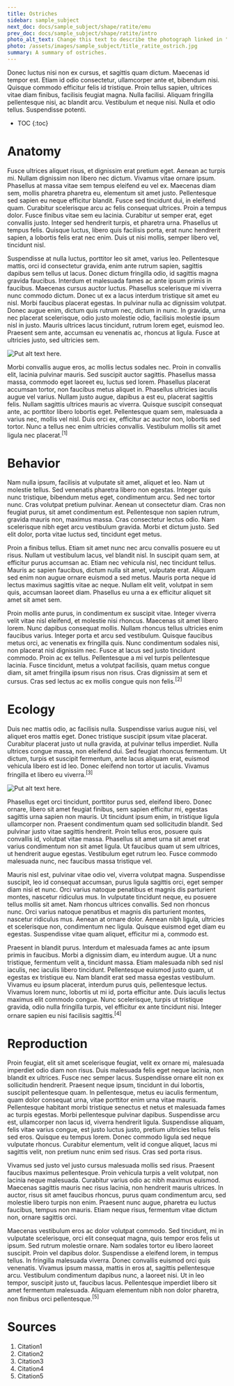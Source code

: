 ```yaml
---
title: Ostriches
sidebar: sample_subject
next_doc: docs/sample_subject/shape/ratite/emu
prev_doc: docs/sample_subject/shape/ratite/intro
photo_alt_text: Change this text to describe the photograph linked in "photo".
photo: /assets/images/sample_subject/title_ratite_ostrich.jpg
summary: A summary of ostriches.
---
```


Donec luctus nisi non ex cursus, et sagittis quam dictum. Maecenas id tempor est. Etiam id odio consectetur, ullamcorper ante et, bibendum nisi. Quisque commodo efficitur felis id tristique. Proin tellus sapien, ultrices vitae diam finibus, facilisis feugiat magna. Nulla facilisi. Aliquam fringilla pellentesque nisi, ac blandit arcu. Vestibulum et neque nisi. Nulla et odio tellus. Suspendisse potenti. 

* TOC
{:toc}

# Anatomy

Fusce ultrices aliquet risus, et dignissim erat pretium eget. Aenean ac turpis mi. Nullam dignissim non libero nec dictum. Vivamus vitae ornare ipsum. Phasellus at massa vitae sem tempus eleifend eu vel ex. Maecenas diam sem, mollis pharetra pharetra eu, elementum sit amet justo. Pellentesque sed sapien eu neque efficitur blandit. Fusce sed tincidunt dui, in eleifend quam. Curabitur scelerisque arcu ac felis consequat ultrices. Proin a tempus dolor. Fusce finibus vitae sem eu lacinia. Curabitur ut semper erat, eget convallis justo. Integer sed hendrerit turpis, et pharetra urna. Phasellus ut tempus felis. Quisque luctus, libero quis facilisis porta, erat nunc hendrerit sapien, a lobortis felis erat nec enim. Duis ut nisi mollis, semper libero vel, tincidunt nisl.

Suspendisse at nulla luctus, porttitor leo sit amet, varius leo. Pellentesque mattis, orci id consectetur gravida, enim ante rutrum sapien, sagittis dapibus sem tellus ut lacus. Donec dictum fringilla odio, id sagittis magna gravida faucibus. Interdum et malesuada fames ac ante ipsum primis in faucibus. Maecenas cursus auctor luctus. Phasellus scelerisque mi viverra nunc commodo dictum. Donec ut ex a lacus interdum tristique sit amet eu nisl. Morbi faucibus placerat egestas. In pulvinar nulla ac dignissim volutpat. Donec augue enim, dictum quis rutrum nec, dictum in nunc. In gravida, urna nec placerat scelerisque, odio justo molestie odio, facilisis molestie ipsum nisl in justo. Mauris ultrices lacus tincidunt, rutrum lorem eget, euismod leo. Praesent sem ante, accumsan eu venenatis ac, rhoncus at ligula. Fusce at ultricies justo, sed ultricies sem. 

![Put alt text here.](/template-information-site/assets/images/sample_subject/ostrich1.jpg)

Morbi convallis augue eros, ac mollis lectus sodales nec. Proin in convallis elit, lacinia pulvinar mauris. Sed suscipit auctor sagittis. Phasellus massa massa, commodo eget laoreet eu, luctus sed lorem. Phasellus placerat accumsan tortor, non faucibus metus aliquet in. Phasellus ultricies iaculis augue vel varius. Nullam justo augue, dapibus a est eu, placerat sagittis felis. Nullam sagittis ultrices mauris ac viverra. Quisque suscipit consequat ante, ac porttitor libero lobortis eget. Pellentesque quam sem, malesuada a varius nec, mollis vel nisl. Duis orci ex, efficitur ac auctor non, lobortis sed tortor. Nunc a tellus nec enim ultricies convallis. Vestibulum mollis sit amet ligula nec placerat.<sup>[1]</sup>

# Behavior

Nam nulla ipsum, facilisis at vulputate sit amet, aliquet et leo. Nam ut molestie tellus. Sed venenatis pharetra libero non egestas. Integer quis nunc tristique, bibendum metus eget, condimentum arcu. Sed nec tortor nunc. Cras volutpat pretium pulvinar. Aenean ut consectetur diam. Cras non feugiat purus, sit amet condimentum est. Pellentesque non sapien rutrum, gravida mauris non, maximus massa. Cras consectetur lectus odio. Nam scelerisque nibh eget arcu vestibulum gravida. Morbi et dictum justo. Sed elit dolor, porta vitae luctus sed, tincidunt eget metus.

Proin a finibus tellus. Etiam sit amet nunc nec arcu convallis posuere eu ut risus. Nullam ut vestibulum lacus, vel blandit nisl. In suscipit quam sem, at efficitur purus accumsan ac. Etiam nec vehicula nisl, nec tincidunt tellus. Mauris ac sapien faucibus, dictum nulla sit amet, vulputate erat. Aliquam sed enim non augue ornare euismod a sed metus. Mauris porta neque id lectus maximus sagittis vitae ac neque. Nullam elit velit, volutpat in sem quis, accumsan laoreet diam. Phasellus eu urna a ex efficitur aliquet sit amet sit amet sem.

Proin mollis ante purus, in condimentum ex suscipit vitae. Integer viverra velit vitae nisl eleifend, et molestie nisi rhoncus. Maecenas sit amet libero lorem. Nunc dapibus consequat mollis. Nullam rhoncus tellus ultricies enim faucibus varius. Integer porta et arcu sed vestibulum. Quisque faucibus metus orci, ac venenatis ex fringilla quis. Nunc condimentum sodales nisi, non placerat nisl dignissim nec. Fusce at lacus sed justo tincidunt commodo. Proin ac ex tellus. Pellentesque a mi vel turpis pellentesque lacinia. Fusce tincidunt, metus a volutpat facilisis, quam metus congue diam, sit amet fringilla ipsum risus non risus. Cras dignissim at sem et cursus. Cras sed lectus ac ex mollis congue quis non felis.<sup>[2]</sup>

# Ecology

Duis nec mattis odio, ac facilisis nulla. Suspendisse varius augue nisi, vel aliquet eros mattis eget. Donec tristique suscipit ipsum vitae placerat. Curabitur placerat justo ut nulla gravida, at pulvinar tellus imperdiet. Nulla ultrices congue massa, non eleifend dui. Sed feugiat rhoncus fermentum. Ut dictum, turpis et suscipit fermentum, ante lacus aliquam erat, euismod vehicula libero est id leo. Donec eleifend non tortor ut iaculis. Vivamus fringilla et libero eu viverra.<sup>[3]</sup>

![Put alt text here.](/template-information-site/assets/images/sample_subject/ostrich2.jpg)

Phasellus eget orci tincidunt, porttitor purus sed, eleifend libero. Donec ornare, libero sit amet feugiat finibus, sem sapien efficitur mi, egestas sagittis urna sapien non mauris. Ut tincidunt ipsum enim, in tristique ligula ullamcorper non. Praesent condimentum quam sed sollicitudin blandit. Sed pulvinar justo vitae sagittis hendrerit. Proin tellus eros, posuere quis convallis id, volutpat vitae massa. Phasellus sit amet urna sit amet erat varius condimentum non sit amet ligula. Ut faucibus quam ut sem ultrices, ut hendrerit augue egestas. Vestibulum eget rutrum leo. Fusce commodo malesuada nunc, nec faucibus massa tristique vel.

Mauris nisl est, pulvinar vitae odio vel, viverra volutpat magna. Suspendisse suscipit, leo id consequat accumsan, purus ligula sagittis orci, eget semper diam nisi et nunc. Orci varius natoque penatibus et magnis dis parturient montes, nascetur ridiculus mus. In vulputate tincidunt neque, eu posuere tellus mollis sit amet. Nam rhoncus ultrices convallis. Sed non rhoncus nunc. Orci varius natoque penatibus et magnis dis parturient montes, nascetur ridiculus mus. Aenean at ornare dolor. Aenean nibh ligula, ultricies et scelerisque non, condimentum nec ligula. Quisque euismod eget diam eu egestas. Suspendisse vitae quam aliquet, efficitur mi a, commodo est.

Praesent in blandit purus. Interdum et malesuada fames ac ante ipsum primis in faucibus. Morbi a dignissim diam, eu interdum augue. Ut a nunc tristique, fermentum velit a, tincidunt massa. Etiam malesuada nibh sed nisl iaculis, nec iaculis libero tincidunt. Pellentesque euismod justo quam, ut egestas ex tristique eu. Nam blandit erat sed massa egestas vestibulum. Vivamus eu ipsum placerat, interdum purus quis, pellentesque lectus. Vivamus lorem nunc, lobortis ut mi id, porta efficitur ante. Duis iaculis lectus maximus elit commodo congue. Nunc scelerisque, turpis ut tristique gravida, odio nulla fringilla turpis, vel efficitur ex ante tincidunt nisi. Integer ornare sapien eu nisi facilisis sagittis.<sup>[4]</sup>

# Reproduction

Proin feugiat, elit sit amet scelerisque feugiat, velit ex ornare mi, malesuada imperdiet odio diam non risus. Duis malesuada felis eget neque lacinia, non blandit ex ultrices. Fusce nec semper lacus. Suspendisse ornare elit non ex sollicitudin hendrerit. Praesent neque ipsum, tincidunt in dui lobortis, suscipit pellentesque quam. In pellentesque, metus eu iaculis fermentum, quam dolor consequat urna, vitae porttitor enim urna vitae mauris. Pellentesque habitant morbi tristique senectus et netus et malesuada fames ac turpis egestas. Morbi pellentesque pulvinar dapibus. Suspendisse arcu est, ullamcorper non lacus id, viverra hendrerit ligula. Suspendisse aliquam, felis vitae varius congue, est justo luctus justo, pretium ultricies tellus felis sed eros. Quisque eu tempus lorem. Donec commodo ligula sed neque vulputate rhoncus. Curabitur elementum, velit id congue aliquet, lacus mi sagittis velit, non pretium nunc enim sed risus. Cras sed porta risus.

Vivamus sed justo vel justo cursus malesuada mollis sed risus. Praesent faucibus maximus pellentesque. Proin vehicula turpis a velit volutpat, non lacinia neque malesuada. Curabitur varius odio ac nibh maximus euismod. Maecenas sagittis mauris nec risus lacinia, non hendrerit mauris ultrices. In auctor, risus sit amet faucibus rhoncus, purus quam condimentum arcu, sed molestie libero turpis non enim. Praesent nunc augue, pharetra eu luctus faucibus, tempus non mauris. Etiam neque risus, fermentum vitae dictum non, ornare sagittis orci.

Maecenas vestibulum eros ac dolor volutpat commodo. Sed tincidunt, mi in vulputate scelerisque, orci elit consequat magna, quis tempor eros felis ut ipsum. Sed rutrum molestie ornare. Nam sodales tortor eu libero laoreet suscipit. Proin vel dapibus dolor. Suspendisse a eleifend lorem, in tempus tellus. In fringilla malesuada viverra. Donec convallis euismod orci quis venenatis. Vivamus ipsum massa, mattis in eros at, sagittis pellentesque arcu. Vestibulum condimentum dapibus nunc, a laoreet nisi. Ut in leo tempor, suscipit justo ut, faucibus lacus. Pellentesque imperdiet libero sit amet fermentum malesuada. Aliquam elementum nibh non dolor pharetra, non finibus orci pellentesque.<sup>[5]</sup>

# Sources

1. Citation1
2. Citation2
3. Citation3
4. Citation4
5. Citation5
